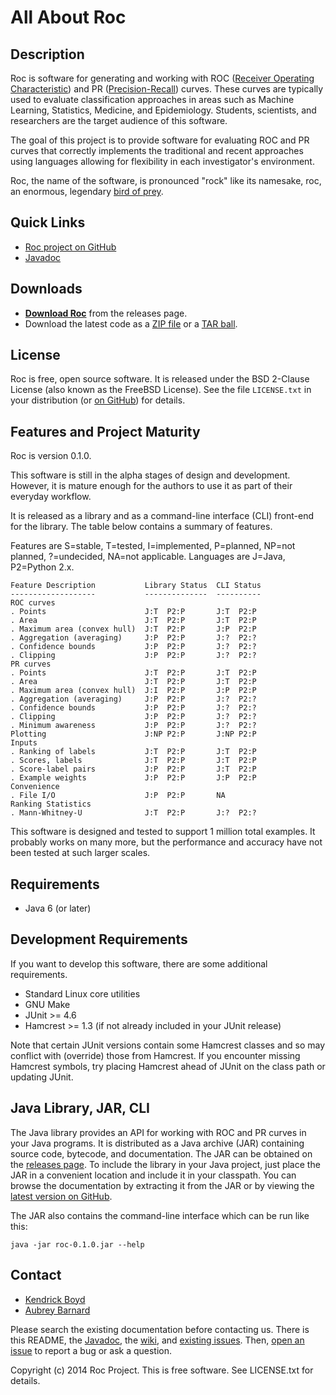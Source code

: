 All About Roc
=============


Description
-----------

Roc is software for generating and working with ROC ([Receiver Operating
Characteristic](http://en.wikipedia.org/wiki/Receiver_operating_characteristic))
and PR
([Precision-Recall](http://en.wikipedia.org/wiki/Precision_and_recall))
curves.  These curves are typically used to evaluate classification
approaches in areas such as Machine Learning, Statistics, Medicine, and
Epidemiology.  Students, scientists, and researchers are the target
audience of this software.

The goal of this project is to provide software for evaluating ROC and
PR curves that correctly implements the traditional and recent
approaches using languages allowing for flexibility in each
investigator's environment.

Roc, the name of the software, is pronounced "rock" like its namesake,
roc, an enormous, legendary [bird of prey](http://en.wikipedia.org/wiki/Roc_(mythology)).


Quick Links
-----------

* [Roc project on GitHub](https://github.com/kboyd/Roc)
* [Javadoc](http://kboyd.github.io/Roc/javadoc/)


Downloads
---------

* [**Download Roc**](http://kboyd.github.io/Roc/releases/) from the
  releases page.
* Download the latest code as a [ZIP
  file](https://github.com/kboyd/Roc/zipball/master) or a [TAR
  ball](https://github.com/kboyd/Roc/tarball/master).


License
-------

Roc is free, open source software.  It is released under the BSD
2-Clause License (also known as the FreeBSD License).  See the file
`LICENSE.txt` in your distribution (or [on
GitHub](https://github.com/kboyd/Roc/blob/master/LICENSE.txt)) for
details.


Features and Project Maturity
-----------------------------

Roc is version 0.1.0.

This software is still in the alpha stages of design and development.
However, it is mature enough for the authors to use it as part of their
everyday workflow.

It is released as a library and as a command-line interface (CLI)
front-end for the library.  The table below contains a summary of
features.

Features are S=stable, T=tested, I=implemented, P=planned, NP=not
planned, ?=undecided, NA=not applicable.  Languages are J=Java,
P2=Python 2.x.

    Feature Description           Library Status  CLI Status
    -------------------           --------------  ----------
    ROC curves
    . Points                      J:T  P2:P       J:T  P2:P
    . Area                        J:T  P2:P       J:T  P2:P
    . Maximum area (convex hull)  J:T  P2:P       J:P  P2:P
    . Aggregation (averaging)     J:P  P2:P       J:?  P2:?
    . Confidence bounds           J:P  P2:P       J:?  P2:?
    . Clipping                    J:P  P2:P       J:?  P2:?
    PR curves
    . Points                      J:T  P2:P       J:T  P2:P
    . Area                        J:T  P2:P       J:T  P2:P
    . Maximum area (convex hull)  J:I  P2:P       J:P  P2:P
    . Aggregation (averaging)     J:P  P2:P       J:?  P2:?
    . Confidence bounds           J:P  P2:P       J:?  P2:?
    . Clipping                    J:P  P2:P       J:?  P2:?
    . Minimum awareness           J:P  P2:P       J:?  P2:?
    Plotting                      J:NP P2:P       J:NP P2:P
    Inputs
    . Ranking of labels           J:T  P2:P       J:T  P2:P
    . Scores, labels              J:T  P2:P       J:T  P2:P
    . Score-label pairs           J:P  P2:P       J:T  P2:P
    . Example weights             J:P  P2:P       J:P  P2:P
    Convenience
    . File I/O                    J:P  P2:P       NA
    Ranking Statistics
    . Mann-Whitney-U              J:T  P2:P       J:?  P2:?

This software is designed and tested to support 1 million total
examples.  It probably works on many more, but the performance and
accuracy have not been tested at such larger scales.


Requirements
------------

* Java 6 (or later)


Development Requirements
------------------------

If you want to develop this software, there are some additional
requirements.

* Standard Linux core utilities
* GNU Make
* JUnit >= 4.6
* Hamcrest >= 1.3 (if not already included in your JUnit release)

Note that certain JUnit versions contain some Hamcrest classes and so
may conflict with (override) those from Hamcrest.  If you encounter
missing Hamcrest symbols, try placing Hamcrest ahead of JUnit on the
class path or updating JUnit.


Java Library, JAR, CLI
----------------------

The Java library provides an API for working with ROC and PR curves in
your Java programs.  It is distributed as a Java archive (JAR)
containing source code, bytecode, and documentation.  The JAR can be
obtained on the [releases page](http://kboyd.github.io/Roc/releases/).
To include the library in your Java project, just place the JAR in a
convenient location and include it in your classpath.  You can browse
the documentation by extracting it from the JAR or by viewing the
[latest version on GitHub](http://kboyd.github.io/Roc/javadoc/).

The JAR also contains the command-line interface which can be run like
this:

    java -jar roc-0.1.0.jar --help


Contact
-------

* [Kendrick Boyd](https://github.com/kboyd)
* [Aubrey Barnard](https://github.com/afbarnard)

Please search the existing documentation before contacting us.  There is
this README, the [Javadoc](http://kboyd.github.io/Roc/javadoc/), the
[wiki](https://github.com/kboyd/Roc/wiki), and [existing
issues](https://github.com/kboyd/Roc/issues).  Then, [open an
issue](https://github.com/kboyd/Roc/issues/new) to report a bug or ask a
question.


Copyright (c) 2014 Roc Project.  This is free software.  See LICENSE.txt
for details.
